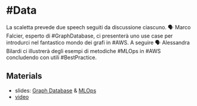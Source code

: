 # #Data

La scaletta prevede due speech seguiti da discussione ciascuno.
🗣 Marco Falcier, esperto di #GraphDatabase, ci presenterà uno use case per introdurci nel fantastico mondo dei grafi in #AWS. A seguire 🗣 Alessandra Bilardi ci illustrerà degli esempi di metodiche #MLOps in #AWS concludendo con utili #BestPractice.

## Materials

* slides: [Graph Database](AUGVenezia.4.Marco.Falcier.pdf) & [MLOps](AUGVenezia.4.Alessandra.Bilardi.pdf)
* [video](https://www.youtube.com/watch?v=FNFe2q3XnM4)
